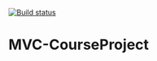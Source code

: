 [![Build status](https://ci.appveyor.com/api/projects/status/jt3jtnvqnyfstq25?svg=true)](https://ci.appveyor.com/project/Branimir123/photolife)

# MVC-CourseProject
